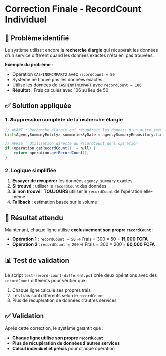 # Correction Finale - RecordCount Individuel

## 🎯 Problème identifié

Le système utilisait encore la **recherche élargie** qui récupérait les données d'un service différent quand les données exactes n'étaient pas trouvées.

**Exemple du problème** :
- Opération `CASHINOMCMPART2` avec `recordCount = 50`
- Système ne trouve pas les données exactes
- Utilise les données de `CASHINMTNCMPART` avec `recordCount = 106`
- **Résultat** : Frais calculés avec 106 au lieu de 50

## ✅ Solution appliquée

### 1. Suppression complète de la recherche élargie
```java
// AVANT : Recherche élargie qui récupérait les données d'un autre service
List<AgencySummaryEntity> summariesByDate = agencySummaryRepository.findByDateAndAgency(...);

// APRÈS : Utilisation directe du recordCount de l'opération
if (operation.getRecordCount() != null) {
    return operation.getRecordCount();
}
```

### 2. Logique simplifiée
1. **Essayer de récupérer** les données `agency_summary` exactes
2. **Si trouvé** : utiliser le `recordCount` des données
3. **Si non trouvé** : **TOUJOURS** utiliser le `recordCount` de l'opération elle-même
4. **Fallback** : estimation basée sur le volume

## 🚀 Résultat attendu

Maintenant, chaque ligne utilise **exclusivement son propre `recordCount`** :

- **Opération 1** : `recordCount = 50` → Frais = 300 × 50 = **15,000 FCFA**
- **Opération 2** : `recordCount = 200` → Frais = 300 × 200 = **60,000 FCFA**

## 📊 Test de validation

Le script `test-record-count-different.ps1` crée deux opérations avec des `recordCount` différents pour vérifier que :
1. Chaque ligne calcule ses propres frais
2. Les frais sont différents selon le `recordCount`
3. Plus de récupération de données d'autres services

## ✅ Validation

Après cette correction, le système garantit que :
- **Chaque ligne utilise son propre `recordCount`**
- **Plus de récupération de données d'autres services**
- **Calcul individuel et précis** pour chaque opération 